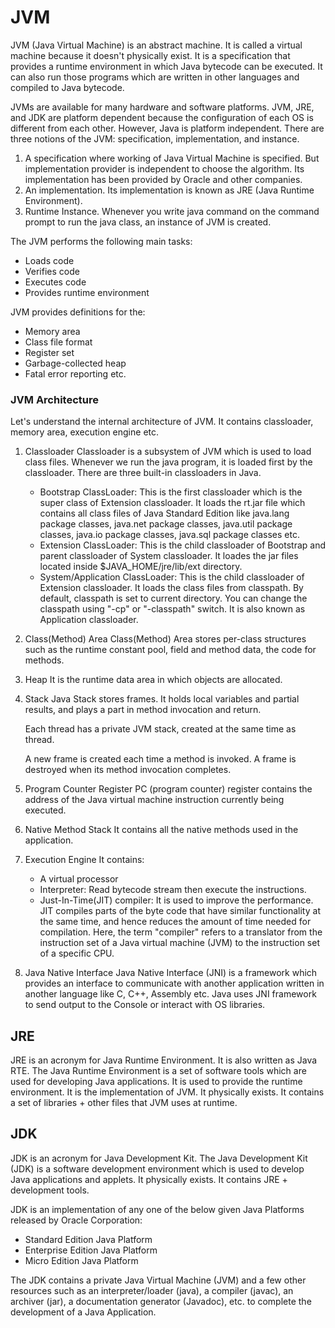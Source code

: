 # JVM
JVM (Java Virtual Machine) is an abstract machine. It is called a virtual machine because it doesn't physically exist. It is a specification that provides a runtime environment in which Java bytecode can be executed. It can also run those programs which are written in other languages and compiled to Java bytecode.

JVMs are available for many hardware and software platforms. JVM, JRE, and JDK are platform dependent because the configuration of each OS
is different from each other. However, Java is platform independent. There are three notions of the JVM: specification, implementation, and instance.

1. A specification where working of Java Virtual Machine is specified. But implementation provider is independent to choose the algorithm. Its implementation has been provided by Oracle and other companies.
2. An implementation. Its implementation is known as JRE (Java Runtime Environment).
3. Runtime Instance. Whenever you write java command on the command prompt to run the java class, an instance of JVM is created.

The JVM performs the following main tasks:

- Loads code
- Verifies code
- Executes code
- Provides runtime environment

JVM provides definitions for the:

- Memory area
- Class file format
- Register set
- Garbage-collected heap
- Fatal error reporting etc.

### JVM Architecture
Let's understand the internal architecture of JVM. It contains classloader, memory area, execution engine etc.

1. Classloader
Classloader is a subsystem of JVM which is used to load class files. Whenever we run the java program, it is loaded first by the classloader. There are three built-in classloaders in Java.

   - Bootstrap ClassLoader: This is the first classloader which is the super class of Extension classloader. It loads the rt.jar file which contains all class files of Java Standard Edition like java.lang package classes, java.net package classes, java.util package classes, java.io package classes, java.sql package classes etc.
   - Extension ClassLoader: This is the child classloader of Bootstrap and parent classloader of System classloader. It loades the jar files located inside $JAVA_HOME/jre/lib/ext directory.
   - System/Application ClassLoader: This is the child classloader of Extension classloader. It loads the class files from classpath. By default, classpath is set to current directory. You can change the classpath using "-cp" or "-classpath" switch. It is also known as Application classloader.

2. Class(Method) Area
Class(Method) Area stores per-class structures such as the runtime constant pool, field and method data, the code for methods.

3. Heap
It is the runtime data area in which objects are allocated.

4. Stack
Java Stack stores frames. It holds local variables and partial results, and plays a part in method invocation and return.

   Each thread has a private JVM stack, created at the same time as thread.

   A new frame is created each time a method is invoked. A frame is destroyed when its method invocation completes.

5. Program Counter Register
PC (program counter) register contains the address of the Java virtual machine instruction currently being executed.

6. Native Method Stack
It contains all the native methods used in the application.

7. Execution Engine
It contains:

   - A virtual processor
   - Interpreter: Read bytecode stream then execute the instructions.
   - Just-In-Time(JIT) compiler: It is used to improve the performance. JIT compiles parts of the byte code that have similar functionality at the same time, and hence reduces the amount of time needed for compilation. Here, the term "compiler" refers to a translator from the instruction set of a Java virtual machine (JVM) to the instruction set of a specific CPU.

8. Java Native Interface
Java Native Interface (JNI) is a framework which provides an interface to communicate with another application written in another language like C, C++, Assembly etc. Java uses JNI framework to send output to the Console or interact with OS libraries.

## JRE
JRE is an acronym for Java Runtime Environment. It is also written as Java RTE. The Java Runtime Environment is a set of software tools which are used for developing Java applications. It is used to provide the runtime environment. It is the implementation of JVM. It physically exists. It contains a set of libraries + other files that JVM uses at runtime.

## JDK
JDK is an acronym for Java Development Kit. The Java Development Kit (JDK) is a software development environment which is used to develop Java applications and applets. It physically exists. It contains JRE + development tools.

JDK is an implementation of any one of the below given Java Platforms released by Oracle Corporation:

- Standard Edition Java Platform
- Enterprise Edition Java Platform
- Micro Edition Java Platform

The JDK contains a private Java Virtual Machine (JVM) and a few other resources such as an interpreter/loader (java), a compiler (javac), an archiver (jar), a documentation generator (Javadoc), etc. to complete the development of a Java Application.

